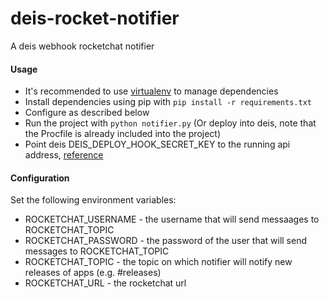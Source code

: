 deis-rocket-notifier
====================

A deis webhook rocketchat notifier

#### Usage

* It's recommended to use [virtualenv](https://github.com/pypa/virtualenv) to manage dependencies
* Install dependencies using pip with ```pip install -r requirements.txt```
* Configure as described below
* Run the project with ```python notifier.py``` (Or deploy into deis, note that the Procfile is already included into the project)
* Point deis DEIS_DEPLOY_HOOK_SECRET_KEY to the running api address, [reference](https://deis.com/blog/2016/workflow-deploy-hooks/)

#### Configuration

Set the following environment variables:

* ROCKETCHAT_USERNAME - the username that will send messaages to ROCKETCHAT_TOPIC
* ROCKETCHAT_PASSWORD - the password of the user that will send messages to ROCKETCHAT_TOPIC
* ROCKETCHAT_TOPIC - the topic on which notifier will notify new releases of apps (e.g. #releases)
* ROCKETCHAT_URL - the rocketchat url
